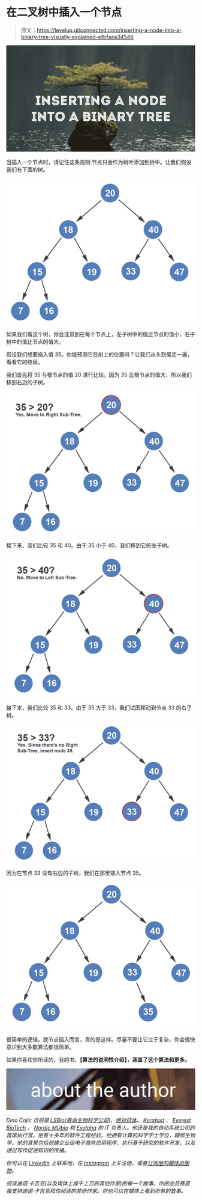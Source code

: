 # 在二叉树中插入一个节点

> 原文：<https://levelup.gitconnected.com/inserting-a-node-into-a-binary-tree-visually-explained-efbfaea34546>

![](img/57e5deda7f382c756596289f6e2eb936.png)

当插入一个节点时，请记住这条规则:节点只会作为树叶添加到树中。让我们假设我们有下面的树。

![](img/9101f3039e24255f69e2dd8ebccf2d5b.png)

如果我们看这个树，你会注意到在每个节点上，左子树中的值比节点的值小，右子树中的值比节点的值大。

假设我们想要插入值 35。你能预测它在树上的位置吗？让我们从头到尾走一遍，看看它的结局。

我们首先将 35 与根节点的值 20 进行比较。因为 35 比根节点的值大，所以我们移到右边的子树。

![](img/eeb70becea630d52f9d21b6313163a85.png)

接下来，我们比较 35 和 40。由于 35 小于 40，我们移到它的左子树。

![](img/e1a17c31fe8e0701346b0aed9e6c09f3.png)

接下来，我们比较 35 和 33。由于 35 大于 33，我们试图移动到节点 33 的右子树。

![](img/8f8ad60b86e6875e3562cfbee0fd03a9.png)

因为在节点 33 没有右边的子树，我们在那里插入节点 35。

![](img/7b7f27fcadd91c2eae23beeaba70c573.png)

很简单的逻辑。就节点插入而言，真的是这样。尽量不要让它过于复杂，你会很快意识到大多数算法都很简单。

如果你喜欢你所读的，我的书，[](https://www.amazon.com/Illustrative-Introduction-Algorithms-Dino-Cajic-ebook-dp-B07WG48NV7/dp/B07WG48NV7/ref=mt_kindle?_encoding=UTF8&me=&qid=1586643862)**【算法的说明性介绍】，涵盖了这个算法和更多。**

*![](img/cef0ce2f14f59e1aa728a3a5f916fd5f.png)*

*Dino Cajic 目前是 [LSBio(寿命生物科学公司)](https://www.lsbio.com/)、[绝对抗体](https://absoluteantibody.com/)、 [Kerafast](https://www.kerafast.com/) 、 [Everest BioTech](https://everestbiotech.com/) 、 [Nordic MUbio](https://www.nordicmubio.com/) 和 [Exalpha](https://www.exalpha.com/) 的 IT 负责人。他还是我的自动系统公司的首席执行官。他有十多年的软件工程经验。他拥有计算机科学学士学位，辅修生物学。他的背景包括创建企业级电子商务应用程序、执行基于研究的软件开发，以及通过写作促进知识的传播。*

*你可以在 [LinkedIn](https://www.linkedin.com/in/dinocajic/) 上联系他，在 [Instagram](https://instagram.com/think.dino) 上关注他，或者[订阅他的媒体出版物](https://dinocajic.medium.com/subscribe)。*

*阅读迪诺·卡吉克(以及媒体上成千上万的其他作家)的每一个故事。你的会员费直接支持迪诺·卡吉克和你阅读的其他作家。你也可以在媒体上看到所有的故事。*